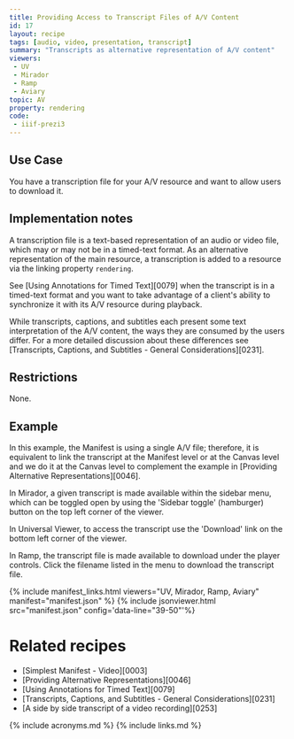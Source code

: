 ```yaml
---
title: Providing Access to Transcript Files of A/V Content
id: 17
layout: recipe
tags: [audio, video, presentation, transcript]
summary: "Transcripts as alternative representation of A/V content"
viewers:
 - UV
 - Mirador
 - Ramp
 - Aviary
topic: AV
property: rendering
code:
 - iiif-prezi3
---
```



## Use Case

You have a transcription file for your A/V resource and want to allow users to download it. 

## Implementation notes

A transcription file is a text-based representation of an audio or video file, which may or may not be in a timed-text format. As an alternative representation of the main resource, a transcription is added to a resource via the linking property `rendering`.

See [Using Annotations for Timed Text][0079] when the transcript is in a timed-text format and you want to take advantage of a client's ability to synchronize it with its A/V resource during playback.

While transcripts, captions, and subtitles each present some text interpretation of the A/V content, the ways they are consumed by the users differ. For a more detailed discussion about these differences see [Transcripts, Captions, and Subtitles - General Considerations][0231].

## Restrictions

None.

## Example

In this example, the Manifest is using a single A/V file; therefore, it is equivalent to link the transcript at the Manifest level or at the Canvas level and we do it at the Canvas level to complement the example in [Providing Alternative Representations][0046].

In Mirador, a given transcript is made available within the sidebar menu, which can be toggled open by using the 'Sidebar toggle' (hamburger) button on the top left corner of the viewer.

In Universal Viewer, to access the transcript use the 'Download' link on the bottom left corner of the viewer.

In Ramp, the transcript file is made available to download under the player controls. Click the filename listed in the menu to download the transcript file.

{% include manifest_links.html viewers="UV, Mirador, Ramp, Aviary" manifest="manifest.json" %}
{% include jsonviewer.html src="manifest.json" config='data-line="39-50"'%}

# Related recipes

- [Simplest Manifest - Video][0003]
- [Providing Alternative Representations][0046]
- [Using Annotations for Timed Text][0079]
- [Transcripts, Captions, and Subtitles - General Considerations][0231]
- [A side by side transcript of a video recording][0253]

{% include acronyms.md %}
{% include links.md %}

